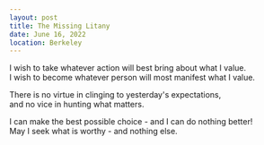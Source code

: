 ```yaml
---
layout: post
title: The Missing Litany
date: June 16, 2022
location: Berkeley
---
```


I wish to take whatever action will best bring about what I value.<br />
I wish to become whatever person will most manifest what I value.


There is no virtue in clinging to yesterday's expectations,<br />
and no vice in hunting what matters.


I can make the best possible choice - and I can do nothing better!<br />
May I seek what is worthy - and nothing else.
